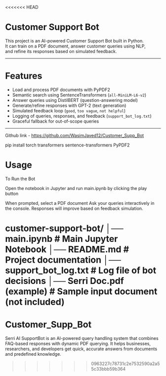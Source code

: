 <<<<<<< HEAD
# Customer Support Bot

This project is an AI-powered Customer Support Bot built in Python.  
It can train on a PDF document, answer customer queries using NLP,  
and refine its responses based on simulated feedback.  

---

# Features
-  Load and process PDF documents with PyPDF2  
-  Semantic search using SentenceTransformers (`all-MiniLM-L6-v2`)  
-  Answer queries using DistilBERT (question-answering model)  
-  Generate/refine responses with GPT-2 (text generation)
-  Simulated feedback loop (`good`, `too vague`, `not helpful`)  
-  Logging of queries, responses, and feedback (`support_bot_log.txt`)  
-  Graceful fallback for out-of-scope queries  

---

Github link - https://github.com/WasimJaved12/Customer_Supp_Bot

pip install torch transformers sentence-transformers PyPDF2

# Usage
To Run the Bot

Open the notebook in Jupyter and run main.ipynb by clicking the play button


When prompted, select a PDF document 
Ask your queries interactively in the console.
Responses will improve based on feedback simulation.

customer-support-bot/
│── main.ipynb              # Main Jupyter Notebook
│── README.md               # Project documentation
│── support_bot_log.txt     # Log file of bot decisions
│── Serri Doc.pdf (example)       # Sample input document (not included)
=======
# Customer_Supp_Bot
Serri AI SupportBot is an AI-powered query handling system that combines FAQ-based responses with dynamic PDF querying. It helps businesses, researchers, and developers get quick, accurate answers from documents and predefined knowledge.
>>>>>>> 0963227c78731c2e7532590a2a55c33bbb59b364
